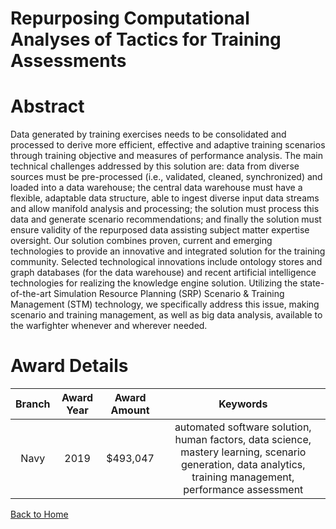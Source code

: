 
Repurposing Computational Analyses of Tactics for Training Assessments
======================================================================

# Abstract


Data generated by training exercises needs to be consolidated and processed to derive more efficient, effective and adaptive training scenarios through training objective and measures of performance analysis. The main technical challenges addressed by this solution are: data from diverse sources must be pre-processed (i.e., validated, cleaned, synchronized) and loaded into a data warehouse; the central data warehouse must have a flexible, adaptable data structure, able to ingest diverse input data streams and allow manifold analysis and processing; the solution must process this data and generate scenario recommendations; and finally the solution must ensure validity of the repurposed data assisting subject matter expertise oversight. Our solution combines proven, current and emerging technologies to provide an innovative and integrated solution for the training community. Selected technological innovations include ontology stores and graph databases (for the data warehouse) and recent artificial intelligence technologies for realizing the knowledge engine solution. Utilizing the state-of-the-art Simulation Resource Planning (SRP) Scenario & Training Management (STM) technology, we specifically address this issue, making scenario and training management, as well as big data analysis, available to the warfighter whenever and wherever needed.  

# Award Details

|Branch|Award Year|Award Amount|Keywords|
| :---: | :---: | :---: | :---: |
|Navy|2019|$493,047|automated software solution, human factors, data science, mastery learning, scenario generation, data analytics, training management, performance assessment|
  
  


[Back to Home](https://github.com/chrischow/dod_sbir_awards#2002)